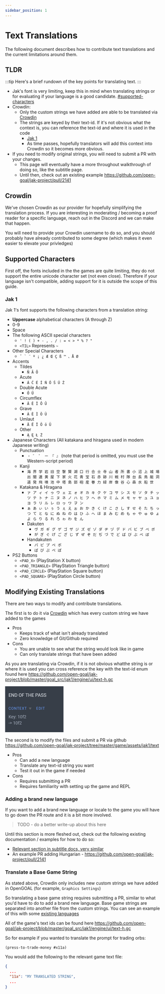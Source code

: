 ```yaml
---
sidebar_position: 1
---
```


# Text Translations

The following document describes how to contribute text translations and the current limitations around them.

## TLDR

:::tip
Here's a brief rundown of the key points for translating text.
:::

- Jak's font is very limiting, keep this in mind when translating strings or for evaluating if your language is a good candidate. [#supported-characters](#supported-characters)
- Crowdin:
  - Only the custom strings we have added are able to be translated via [Crowdin](https://crowdin.com/project/opengoal)
  - The strings are keyed by their text-id. If it's not obvious what the context is, you can reference the text-id and where it is used in the code
    - [Jak 1](https://github.com/open-goal/jak-project/blob/master/goal_src/jak1/engine/ui/text-h.gc)
    - As time passes, hopefully translators will add this context into Crowdin so it becomes more obvious.
- If you need to modify original strings, you will need to submit a PR with your changes.
  - This page will eventually have a more throughout walkthrough of doing so, like the subtitle page.
  - Until then, check out an existing example https://github.com/open-goal/jak-project/pull/2141

## Crowdin

We've chosen Crowdin as our provider for hopefully simplifying the translation process. If you are interesting in moderating / becoming a proof reader for a specific language, reach out in the Discord and we can make that happen.

You will need to provide your Crowdin username to do so, and you should probably have already contributed to some degree (which makes it even easier to elevate your privledges)

## Supported Characters

First off, the fonts included in the the games are quite limiting, they do not support the entire unicode character set (not even close). Therefore if your language isn't compatible, adding support for it is outside the scope of this guide.

### Jak 1

Jak 1's font supports the following characters from a translation string:

- __**Uppercase**__ alphabetical characters (A through Z)
- 0-9
- Space
- The following ASCII special characters
  - `' ! ( ) + - , . / : = < > * % ? "`
  - `<TIL>` Represents `~`
- Other Special Characters
  - ``ˇ ` ¨ º ¡ ¿ Æ Œ Ç ß ™ 、Å Ø``
- Accents
  - Tildes
    - `Ñ Ã Õ`
  - Acute
    - `Á Ć É Í Ń Ó Ś Ú Ź`
  - Double Acute
    - `Ő Ű`
  - Circumflex
    - `Â Ê Î Ô Û`
  - Grave
    - `À È Ì Ò Ù`
  - Umlaut
    - `Ä Ë Ï Ö ö Ü`
  - Other
    - `Ą Ę Ł Ż`
- Japanese Characters (All katakana and hiragana used in modern Japanese writing)
  - Punctuation
    - `・ ゛ ゜ ー 『 』` (note that period is omitted, you must use the Western-script period)
  - Kanji
    - `海 界 学 岩 旧 空 撃 賢 湖 口 行 合 士 寺 山 者 所 書 小 沼 上 城 場 出 闇 遺 黄 屋 下 家 火 花 青 宝 石 赤 跡 川 戦 村 隊 台 長 鳥 艇 洞 道 発 飛 噴 池 中 塔 島 部 砲 産 眷 力 緑 岸 像 谷 心 森 水 船 世`
  - Katakana & Hiragana
    - `ァ ア ィ イ ゥ ウ ェ エ ォ オ カ キ ク ケ コ サ シ ス セ ソ タ チ ッ ツ テ ト ナ ニ ヌ ネ ノ ハ ヒ フ ヘ ホ マ ミ ム メ モ ャ ヤ ュ ユ ョ ヨ ラ リ ル レ ロ ヮ ワ ヲ ン`
    - `ぁ あ ぃ い ぅ う ぇ え ぉ お か き く け こ さ し す せ そ た ち っ つ て と な に ぬ ね の は ひ ふ へ ほ ま み む め も ゃ や ゅ ゆ ょ よ ら り る れ ろ ゎ わ を ん`
    - Dakuten
      - `ヴ ガ ギ グ ゲ ゴ ザ ジ ズ ゼ ゾ ダ ヂ ヅ デ ド バ ビ ブ ベ ボ`
      - `が ぎ ぐ げ ご ざ じ ず ぜ ぞ だ ぢ づ で ど ば び ぶ べ ぼ`
    - Handakuten
      - `パ ピ プ ペ ポ`
      - `ぱ ぴ ぷ ぺ ぽ`
- PS2 Buttons
  - `<PAD_X>` (PlayStation X button)
  - `<PAD_TRIANGLE>` (PlayStation Triangle button)
  - `<PAD_CIRCLE>` (PlayStation Square button)
  - `<PAD_SQUARE>` (PlayStation Circle button)

## Modifying Existing Translations

There are two ways to modify and contribute translations.

The first is to do it via [Crowdin](https://crowdin.com/project/opengoal) which has every custom string we have added to the games

- Pros
  - Keeps track of what isn't already translated
  - Zero knowledge of Git/Github required
- Cons
  - You are unable to see what the string would look like in game
  - Can only translate strings that have been added

As you are translating via Crowdin, if it is not obvious whatthe string is or where it is used you can cross reference the key with the text-id enum found here https://github.com/open-goal/jak-project/blob/master/goal_src/jak1/engine/ui/text-h.gc

![](./img/crowdin-context.png)

The second is to modify the files and submit a PR via github https://github.com/open-goal/jak-project/tree/master/game/assets/jak1/text

- Pros
  - Can add a new language
  - Translate any text-id string you want
  - Test it out in the game if needed
- Cons
  - Requires submitting a PR
  - Requires familiarity with setting up the game and REPL

### Adding a brand new language

If you want to add a brand new language or locale to the game you will have to go down the PR route and it is a bit more involved.

> TODO - do a better write-up about this here

Until this section is more fleshed out, check out the following existing documentation / examples for how to do so:

- [Relevant section in subtitle docs, very similar](/docs/contributing/subtitle-translations#step-2---adding-a-brand-new-language)
- An example PR adding Hungarian - https://github.com/open-goal/jak-project/pull/2141

### Translate a Base Game String

As stated above, Crowdin only includes new custom strings we have added in OpenGOAL (for example, `Graphics Settings`)

So translating a base game string requires submitting a PR, similar to what you'd have to do to add a brand new language. Base game strings are separated into another file from the custom strings. You can see an example of this with some [existing languages](https://github.com/open-goal/jak-project/blob/ae3b76e465261f65f5605a2911bf8d7378746413/game/assets/jak1/game_text.gp#L17-L18)

All of the game's text ids can be found here https://github.com/open-goal/jak-project/blob/master/goal_src/jak1/engine/ui/text-h.gc

So for example if you wanted to translate the prompt for trading orbs:

```opengoal
(press-to-trade-money #x11a)
```

You would add the following to the relevant game text file:

```json
{
  ...
  "11a": "MY TRANSLATED STRING",
  ...
}
```
